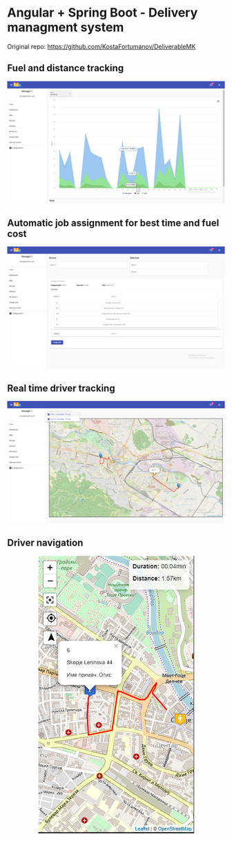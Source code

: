 # Angular + Spring Boot - Delivery managment system

Original repo: https://github.com/KostaFortumanov/DeliverableMK

## Fuel and distance tracking

<div align=center>
  <img src="https://github.com/KostaFortumanov/Deliverable/blob/main/img/dashboard.png">
</div>

## Automatic job assignment for best time and fuel cost

<div align=center>
  <img src="https://github.com/KostaFortumanov/Deliverable/blob/main/img/jobAssignement.png">
</div>

## Real time driver tracking

<div align=center>
  <img src="https://github.com/KostaFortumanov/Deliverable/blob/main/img/managerMap.png">
</div>

## Driver navigation

<div align=center>
  <img src="https://github.com/KostaFortumanov/Deliverable/blob/main/img/driverMap.png">
</div>
